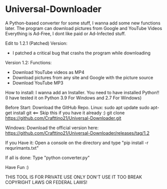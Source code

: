 # Universal-Downloader
A Python-based converter for some stuff, I wanna add some new functions later. The program can download pictures from Google and YouTube Videos
Everything is Ad-Free, I dont like paid or Ad-Infected stuff.


Edit to 1.2.1 (Patched) Version:
- I patched a critical bug that crashs the program while downloading

Version 1.2:
 Functions:
 - Download YouTube videos as MP4
 - Download pictures from any site and Google with the picture source
 - Download YouTube MP3

How to install:
 I wanna add an Installer.
 You need to have installed Python!! (I have tested it on Python 3.9 For Windows and 2.7 For Windows)
 
 Before Start:
 Download the GitHub Repo.
 Linux:
   sudo apt update
   sudo apt-get install git <== Skip this if you have it already :)
   git clone https://github.com/Crafttino21/Universal-Downloader.git
   
  Windows:
   Download the official version here: https://github.com/Crafttino21/Universal-Downloader/releases/tag/1.2
     
If you Have it:
 Open a console on the directory and type "pip install -r requrimants.txt"
 
If all is done:
 Type "python converter.py"
 
 Have Fun :)
 
 
THIS TOOL IS FOR PRIVATE USE ONLY DON'T USE IT TOO BREAK COPYRIGHT LAWS OR FEDERAL LAWS!
